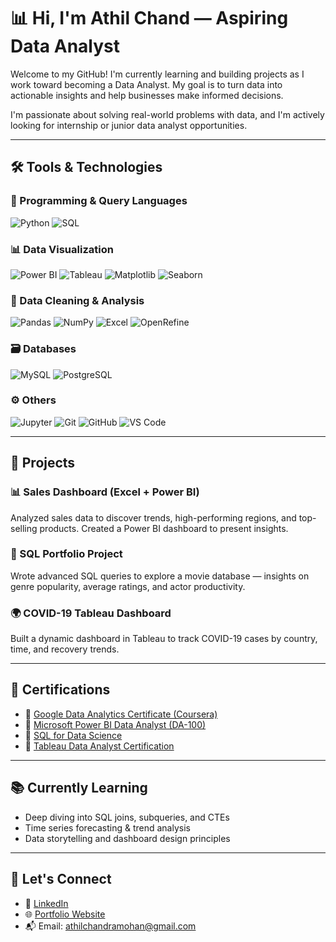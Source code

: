 # 📊 Hi, I'm Athil Chand — Aspiring Data Analyst

Welcome to my GitHub! I'm currently learning and building projects as I work toward becoming a Data Analyst. My goal is to turn data into actionable insights and help businesses make informed decisions.

I'm passionate about solving real-world problems with data, and I'm actively looking for internship or junior data analyst opportunities.

---

## 🛠️ Tools & Technologies

### 🐍 Programming & Query Languages
![Python](https://img.shields.io/badge/Python-3776AB?style=for-the-badge&logo=python&logoColor=white)
![SQL](https://img.shields.io/badge/SQL-003B57?style=for-the-badge&logo=sqlite&logoColor=white)

### 📊 Data Visualization
![Power BI](https://img.shields.io/badge/Power%20BI-F2C811?style=for-the-badge&logo=powerbi&logoColor=black)
![Tableau](https://img.shields.io/badge/Tableau-E97627?style=for-the-badge&logo=tableau&logoColor=white)
![Matplotlib](https://img.shields.io/badge/Matplotlib-11557C?style=for-the-badge&logo=matplotlib&logoColor=white)
![Seaborn](https://img.shields.io/badge/Seaborn-1E4C8C?style=for-the-badge&logo=seaborn&logoColor=white)

### 🧼 Data Cleaning & Analysis
![Pandas](https://img.shields.io/badge/Pandas-150458?style=for-the-badge&logo=pandas&logoColor=white)
![NumPy](https://img.shields.io/badge/NumPy-013243?style=for-the-badge&logo=numpy&logoColor=white)
![Excel](https://img.shields.io/badge/Microsoft_Excel-217346?style=for-the-badge&logo=microsoft-excel&logoColor=white)
![OpenRefine](https://img.shields.io/badge/OpenRefine-Gray?style=for-the-badge&logo=OpenRefine&logoColor=white)

### 🗃️ Databases
![MySQL](https://img.shields.io/badge/MySQL-005C84?style=for-the-badge&logo=mysql&logoColor=white)
![PostgreSQL](https://img.shields.io/badge/PostgreSQL-336791?style=for-the-badge&logo=postgresql&logoColor=white)

### ⚙️ Others
![Jupyter](https://img.shields.io/badge/Jupyter-F37626?style=for-the-badge&logo=jupyter&logoColor=white)
![Git](https://img.shields.io/badge/Git-F05032?style=for-the-badge&logo=git&logoColor=white)
![GitHub](https://img.shields.io/badge/GitHub-181717?style=for-the-badge&logo=github&logoColor=white)
![VS Code](https://img.shields.io/badge/VSCode-007ACC?style=for-the-badge&logo=visual-studio-code&logoColor=white)

---

## 📂 Projects

### 📊 Sales Dashboard (Excel + Power BI)
Analyzed sales data to discover trends, high-performing regions, and top-selling products. Created a Power BI dashboard to present insights.

### 🧮 SQL Portfolio Project
Wrote advanced SQL queries to explore a movie database — insights on genre popularity, average ratings, and actor productivity.

### 🌍 COVID-19 Tableau Dashboard
Built a dynamic dashboard in Tableau to track COVID-19 cases by country, time, and recovery trends.

---

## 📜 Certifications

- 🏅 [Google Data Analytics Certificate (Coursera)](https://www.coursera.org/professional-certificates/google-data-analytics)
- 🏅 [Microsoft Power BI Data Analyst (DA-100)](https://learn.microsoft.com/en-us/certifications/exams/da-100/)
- 🏅 [SQL for Data Science](https://www.coursera.org/learn/sql-for-data-science)
- 🏅 [Tableau Data Analyst Certification](https://www.tableau.com/learn/certification/certified-data-analyst)

---

## 📚 Currently Learning

- Deep diving into SQL joins, subqueries, and CTEs
- Time series forecasting & trend analysis
- Data storytelling and dashboard design principles

---

## 🤝 Let's Connect

- 💼 [LinkedIn](your-linkedin-url)
- 🌐 [Portfolio Website](your-portfolio-url)
- 📬 Email: athilchandramohan@gmail.com
